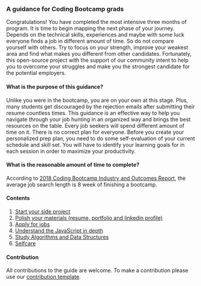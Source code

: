 ### A guidance for Coding Bootcamp grads

Congratulations! You have completed the most intensive three months of program. It is time to begin mapping the next phase of your journey. Depends on the technical skills, experiences and maybe with some luck everyone finds a job in different amount of time. So do not compare yourself with others. Try to focus on your strength, improve your weakest area and find what makes you different from other candidates. Fortunately, this open-source project with the support of our community intent to help you to overcome your struggles and make you the strongest candidate for the potential employers. 

#### What is the purpose of this guidance? 

Unlike you were in the bootcamp, you are on your own at this stage. Plus, many students get discouraged by the rejection emails after submitting their resume countless times. This guidance is an effective way to help you navigate through your job hunting in an organized way and brings the best resources on the table. Every job seekers will spend different amount of time on it. There is no correct plan for everyone. Before you create your personalized prep plan, you need to do some self-evaluation of your current schedule and skill set. You will have to identify your learning goals for in each session in order to maximize your productivity. 

#### What is the reasonable amount of time to complete?

According to [2018 Coding Bootcamp Industry and Outcomes Report](https://www.switchup.org/rankings/coding-bootcamp-survey), the average job search length is 8 week of finishing a bootcamp. 

#### Contents

1. [Start your side project](#start)
2. [Polish your materials (resume, portfolio and linkedin profile)](#polish)
3. [Apply for jobs](#apply)
4. [Understand the JavaScript in depth](#understand)
5. [Study Algorithms and Data Structures](#study)
6. [Selfcare](#selfcare)

#### Contribution

All contributions to the guide are welcome. To make a contribution please use our [contribution template](#template).

